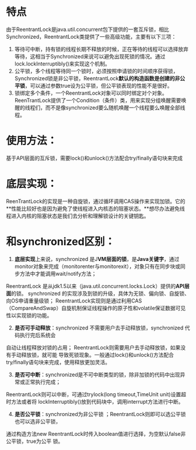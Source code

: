 # 特点

由于ReentrantLock是java.util.concurrent包下提供的一套互斥锁，相比Synchronized，ReentrantLock类提供了一些高级功能，主要有以下三项：

1. 等待可中断，持有锁的线程长期不释放的时候，正在等待的线程可以选择放弃等待，这相当于Synchronized来说可以避免出现死锁的情况。通过lock.lockInterruptibly()来实现这个机制。
2. 公平锁，多个线程等待同一个锁时，必须按照申请锁的时间顺序获得锁，Synchronized锁是非公平锁，ReentrantLock**默认的构造函数是创建的非公平锁**，可以通过参数true设为公平锁，但公平锁表现的性能不是很好。
3. 锁绑定多个条件，一个ReentrantLock对象可以同时绑定对个对象。ReenTrantLock提供了一个Condition（条件）类，用来实现分组唤醒需要唤醒的线程们，而不是像synchronized要么随机唤醒一个线程要么唤醒全部线程。

# 使用方法：

基于API层面的互斥锁，需要lock()和unlock()方法配合try/finally语句块来完成

# 底层实现：

ReenTrantLock的实现是一种自旋锁，通过循环调用CAS操作来实现加锁。它的**性能比较好也是因为避免了使线程进入内核态的阻塞状态。**想尽办法避免线程进入内核的阻塞状态是我们去分析和理解锁设计的关键钥匙。

# 和synchronized区别：

1. **底层实现**上来说，synchronized 是J**VM层面的锁**，是**Java关键字**，通过monitor对象来完成（monitorenter与monitorexit），对象只有在同步块或同步方法中才能调用wait/notify方法；

ReentrantLock 是从jdk1.5以来（java.util.concurrent.locks.Lock）提供的**API层面**的锁。
synchronized 的实现涉及到锁的升级，具体为无锁、偏向锁、自旋锁、向OS申请重量级锁；
ReentrantLock实现则是通过利用CAS（CompareAndSwap）自旋机制保证线程操作的原子性和volatile保证数据可见性以实现锁的功能。

2. **是否可手动释放**：synchronized 不需要用户去手动释放锁，synchronized 代码执行完后系统会

自动让线程释放对锁的占用； ReentrantLock则需要用户去手动释放锁，如果没有手动释放锁，就可能
导致死锁现象。一般通过lock()和unlock()方法配合try/finally语句块来完成，使用释放更加灵活。

3. **是否可中断**：synchronized是不可中断类型的锁，除非加锁的代码中出现异常或正常执行完成；

ReentrantLock则可以中断，可通过trylock(long timeout,TimeUnit unit)设置超时方法或者将
lockInterruptibly()放到代码块中，调用interrupt方法进行中断。

4. **是否公平锁**：synchronized为非公平锁 ；ReentrantLock则即可以选公平锁也可以选非公平锁，

通过构造方法new ReentrantLock时传入boolean值进行选择，为空默认false非公平锁，true为公平
锁。
